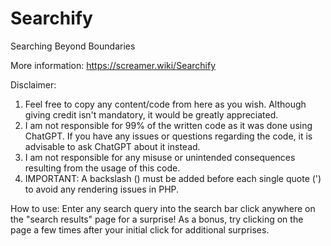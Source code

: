 # Searchify
Searching Beyond Boundaries

More information: https://screamer.wiki/Searchify

Disclaimer:
1. Feel free to copy any content/code from here as you wish. Although giving credit isn't mandatory, it would be greatly appreciated.
2. I am not responsible for 99% of the written code as it was done using ChatGPT. If you have any issues or questions regarding the code, it is advisable to ask ChatGPT about it instead.
3. I am not responsible for any misuse or unintended consequences resulting from the usage of this code.
4. IMPORTANT: A backslash (\) must be added before each single quote (') to avoid any rendering issues in PHP.

How to use:
Enter any search query into the search bar click anywhere on the "search results" page for a surprise! As a bonus, try clicking on the page a few times after your initial click for additional surprises.
